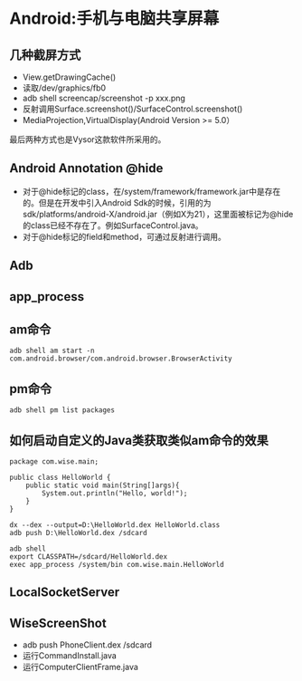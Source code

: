 Android:手机与电脑共享屏幕
========================

几种截屏方式
------------------------

* View.getDrawingCache()
* 读取/dev/graphics/fb0
* adb shell screencap/screenshot -p xxx.png
* 反射调用Surface.screenshot()/SurfaceControl.screenshot()
* MediaProjection,VirtualDisplay(Android Version >= 5.0）

最后两种方式也是Vysor这款软件所采用的。

Android Annotation @hide
------------------------

* 对于@hide标记的class，在/system/framework/framework.jar中是存在的。但是在开发中引入Android Sdk的时候，引用的为sdk/platforms/android-X/android.jar（例如X为21），这里面被标记为@hide的class已经不存在了。例如SurfaceControl.java。
* 对于@hide标记的field和method，可通过反射进行调用。

Adb
------------------------
app_process
------------------------
am命令
------------------------
```
adb shell am start -n com.android.browser/com.android.browser.BrowserActivity
```

pm命令
------------------------
```
adb shell pm list packages
```

如何启动自定义的Java类获取类似am命令的效果
------------------------
```
package com.wise.main;

public class HelloWorld {
    public static void main(String[]args){
        System.out.println("Hello, world!");
    }
}
```
```
dx --dex --output=D:\HelloWorld.dex HelloWorld.class
adb push D:\HelloWorld.dex /sdcard
```
```
adb shell
export CLASSPATH=/sdcard/HelloWorld.dex
exec app_process /system/bin com.wise.main.HelloWorld
```

LocalSocketServer
------------------------
WiseScreenShot
------------------------
* adb push PhoneClient.dex /sdcard
* 运行CommandInstall.java
* 运行ComputerClientFrame.java
